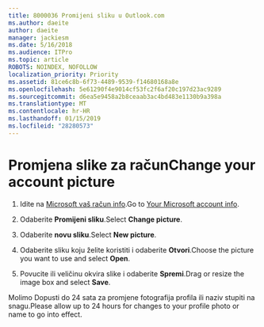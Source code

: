 ```yaml
---
title: 8000036 Promijeni sliku u Outlook.com
ms.author: daeite
author: daeite
manager: jackiesm
ms.date: 5/16/2018
ms.audience: ITPro
ms.topic: article
ROBOTS: NOINDEX, NOFOLLOW
localization_priority: Priority
ms.assetid: 81ce6c8b-6f73-4489-9539-f14680168a8e
ms.openlocfilehash: 5e61290f4e9014cf53fc2f6af20c197d23ac9289
ms.sourcegitcommit: d6ea5e9458a2b8ceaab3ac4bd483e1130b9a398a
ms.translationtype: MT
ms.contentlocale: hr-HR
ms.lasthandoff: 01/15/2019
ms.locfileid: "28280573"
---
```

# <a name="change-your-account-picture"></a><span data-ttu-id="2777a-102">Promjena slike za račun</span><span class="sxs-lookup"><span data-stu-id="2777a-102">Change your account picture</span></span>

1. <span data-ttu-id="2777a-103">Idite na [Microsoft vaš račun info](https://go.microsoft.com/fwlink/p/?linkid=860841).</span><span class="sxs-lookup"><span data-stu-id="2777a-103">Go to [Your Microsoft account info](https://go.microsoft.com/fwlink/p/?linkid=860841).</span></span>
    
2. <span data-ttu-id="2777a-104">Odaberite **Promijeni sliku**.</span><span class="sxs-lookup"><span data-stu-id="2777a-104">Select **Change picture**.</span></span> 
    
3. <span data-ttu-id="2777a-105">Odaberite **novu sliku**.</span><span class="sxs-lookup"><span data-stu-id="2777a-105">Select **New picture**.</span></span> 
    
4. <span data-ttu-id="2777a-106">Odaberite sliku koju želite koristiti i odaberite **Otvori**.</span><span class="sxs-lookup"><span data-stu-id="2777a-106">Choose the picture you want to use and select **Open**.</span></span> 
    
5. <span data-ttu-id="2777a-107">Povucite ili veličinu okvira slike i odaberite **Spremi**.</span><span class="sxs-lookup"><span data-stu-id="2777a-107">Drag or resize the image box and select **Save**.</span></span> 
    
<span data-ttu-id="2777a-108">Molimo Dopusti do 24 sata za promjene fotografija profila ili naziv stupiti na snagu.</span><span class="sxs-lookup"><span data-stu-id="2777a-108">Please allow up to 24 hours for changes to your profile photo or name to go into effect.</span></span>
  


